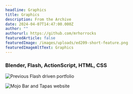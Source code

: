 ```yaml
---
headline: Graphics
title: Graphics
description: From the Archive
date: 2024-04-07T14:47:00.000Z
author: ""
authorurl: https://github.com/mrhorrocks
featuredArticle: false
featuredImage: /images/uploads/ed209-short-feature.png
featuredImageAltText: Graphics
---
```

### Blender, Flash, ActionScript, HTML, CSS

![Previous Flash driven portfolio](/images/uploads/portfolio-2008.jpg "Previous Flash driven portfolio")

![Mojo Bar and Tapas website](/images/uploads/bigmojo.png "Mojo Bar and Tapas website")
